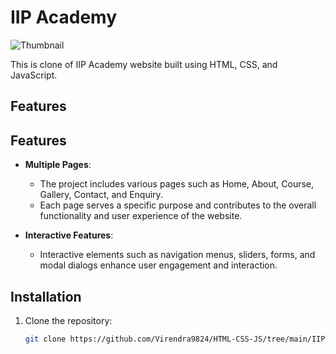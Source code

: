 # IIP Academy

![Thumbnail](https://github.com/Virendra9824/HTML-CSS-JS/blob/main/IIP_Academy_Website/IIP_Thumbnail.png)

This is clone of IIP Academy website built using HTML, CSS, and JavaScript.

## Features

## Features

- **Multiple Pages**:
  - The project includes various pages such as Home, About, Course, Gallery, Contact, and Enquiry.
  - Each page serves a specific purpose and contributes to the overall functionality and user experience of the website.

- **Interactive Features**:
  - Interactive elements such as navigation menus, sliders, forms, and modal dialogs enhance user engagement and interaction.
 


## Installation

1. Clone the repository:

   ```bash
   git clone https://github.com/Virendra9824/HTML-CSS-JS/tree/main/IIP_Academy_Website
   ```
